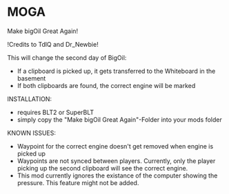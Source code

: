 # MOGA
Make bigOil Great Again!

!Credits to TdlQ and Dr_Newbie!

This will change the second day of BigOil:
  - If a clipboard is picked up, it gets transferred to the Whiteboard in the basement
  - If both clipboards are found, the correct engine will be marked
  
INSTALLATION:
  - requires BLT2 or SuperBLT
  - simply copy the "Make bigOil Great Again"-Folder into your mods folder
  
KNOWN ISSUES:
- Waypoint for the correct engine doesn't get removed when engine is picked up
- Waypoints are not synced between players. Currently, only the player picking up the second clipboard will see the correct engine.
- This mod currently ignores the existance of the computer showing the pressure. This feature might not be added.
